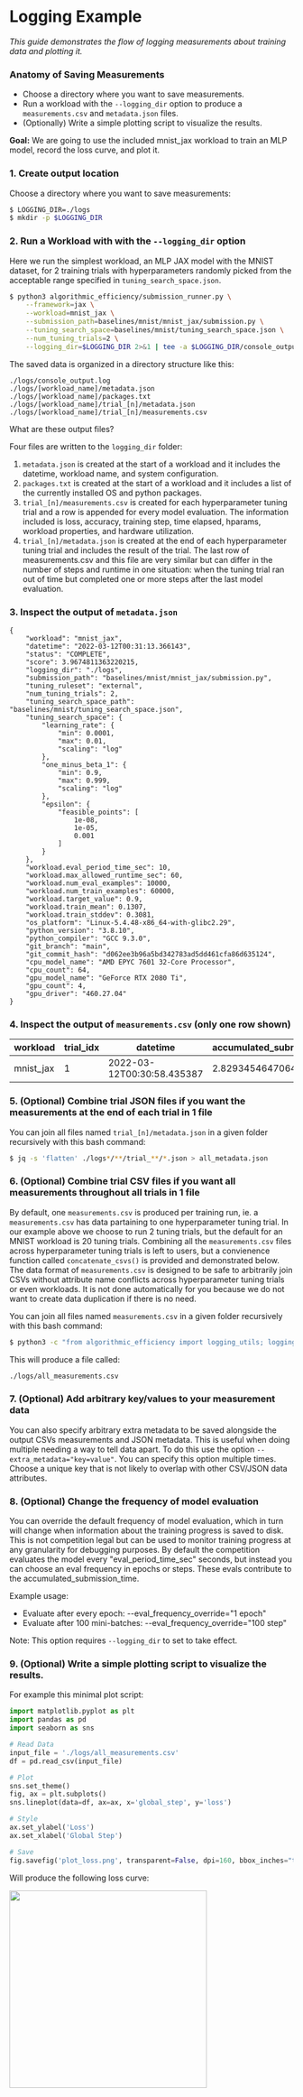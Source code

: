 # Logging Example

_This guide demonstrates the flow of logging measurements about training data and plotting it._

### Anatomy of Saving Measurements

- Choose a directory where you want to save measurements.
- Run a workload with the `--logging_dir` option to produce a `measurements.csv` and `metadata.json` files.
- (Optionally) Write a simple plotting script to visualize the results.

__Goal:__ We are going to use the included mnist_jax workload to train an MLP model, record the loss curve, and plot it.

### 1. Create output location

Choose a directory where you want to save measurements:
```bash
$ LOGGING_DIR=./logs
$ mkdir -p $LOGGING_DIR
```

### 2. Run a Workload with with the `--logging_dir` option

Here we run the simplest workload, an MLP JAX model with the MNIST dataset, for 2 training trials with hyperparameters randomly picked from the acceptable range specified in `tuning_search_space.json`.
```bash
$ python3 algorithmic_efficiency/submission_runner.py \
    --framework=jax \
    --workload=mnist_jax \
    --submission_path=baselines/mnist/mnist_jax/submission.py \
    --tuning_search_space=baselines/mnist/tuning_search_space.json \
    --num_tuning_trials=2 \
    --logging_dir=$LOGGING_DIR 2>&1 | tee -a $LOGGING_DIR/console_output.log
```

The saved data is organized in a directory structure like this:
```
./logs/console_output.log
./logs/[workload_name]/metadata.json
./logs/[workload_name]/packages.txt
./logs/[workload_name]/trial_[n]/metadata.json
./logs/[workload_name]/trial_[n]/measurements.csv
```

What are these output files?

Four files are written to the `logging_dir` folder:
  1. `metadata.json` is created at the start of a workload and it includes the datetime, workload name, and system configuration.
  1. `packages.txt` is created at the start of a workload and it includes a list of the currently installed OS and python packages.
  1. `trial_[n]/measurements.csv` is created for each hyperparameter tuning trial and a row is appended for every model evaluation. The information included is loss, accuracy, training step, time elapsed, hparams, workload properties, and hardware utilization.
  1. `trial_[n]/metadata.json` is created at the end of each hyperparameter tuning trial and includes the result of the trial. The last row of measurements.csv and this file are very similar but can differ in the number of steps and runtime in one situation: when the tuning trial ran out of time but completed one or more steps after the last model evaluation.

### 3. Inspect the output of `metadata.json`

```
{
    "workload": "mnist_jax",
    "datetime": "2022-03-12T00:31:13.366143",
    "status": "COMPLETE",
    "score": 3.9674811363220215,
    "logging_dir": "./logs",
    "submission_path": "baselines/mnist/mnist_jax/submission.py",
    "tuning_ruleset": "external",
    "num_tuning_trials": 2,
    "tuning_search_space_path": "baselines/mnist/tuning_search_space.json",
    "tuning_search_space": {
        "learning_rate": {
            "min": 0.0001,
            "max": 0.01,
            "scaling": "log"
        },
        "one_minus_beta_1": {
            "min": 0.9,
            "max": 0.999,
            "scaling": "log"
        },
        "epsilon": {
            "feasible_points": [
                1e-08,
                1e-05,
                0.001
            ]
        }
    },
    "workload.eval_period_time_sec": 10,
    "workload.max_allowed_runtime_sec": 60,
    "workload.num_eval_examples": 10000,
    "workload.num_train_examples": 60000,
    "workload.target_value": 0.9,
    "workload.train_mean": 0.1307,
    "workload.train_stddev": 0.3081,
    "os_platform": "Linux-5.4.48-x86_64-with-glibc2.29",
    "python_version": "3.8.10",
    "python_compiler": "GCC 9.3.0",
    "git_branch": "main",
    "git_commit_hash": "d062ee3b96a5bd342783ad5dd461cfa86d635124",
    "cpu_model_name": "AMD EPYC 7601 32-Core Processor",
    "cpu_count": 64,
    "gpu_model_name": "GeForce RTX 2080 Ti",
    "gpu_count": 4,
    "gpu_driver": "460.27.04"
}
```

### 4. Inspect the output of `measurements.csv` (only one row shown)

|workload |trial_idx|datetime                  |accumulated_submission_time|accuracy          |loss             |global_step|epoch|steps_per_epoch|global_start_time |goal_reached|is_time_remaining|training_complete|batch_size|hparam.learning_rate|hparam.one_minus_beta_1|hparam.epsilon|workload.eval_period_time_sec|workload.max_allowed_runtime_sec|workload.num_eval_examples|workload.num_train_examples|workload.target_value|workload.train_mean|workload.train_stddev|cpu.util.avg_percent_since_last|cpu.freq.current |temp.k10temp.current|mem.total   |mem.available|mem.used  |mem.percent_used|mem.read_bytes_since_boot|mem.write_bytes_since_boot|net.bytes_sent_since_boot|net.bytes_recv_since_boot|gpu.count|gpu.0.compute.util|gpu.0.mem.util    |gpu.0.mem.total|gpu.0.mem.used|gpu.0.mem.free|gpu.0.temp.current|gpu.1.compute.util|gpu.1.mem.util   |gpu.1.mem.total|gpu.1.mem.used|gpu.1.mem.free|gpu.1.temp.current|gpu.2.compute.util|gpu.2.mem.util   |gpu.2.mem.total|gpu.2.mem.used|gpu.2.mem.free|gpu.2.temp.current|gpu.3.compute.util|gpu.3.mem.util   |gpu.3.mem.total|gpu.3.mem.used|gpu.3.mem.free|gpu.3.temp.current|gpu.avg.compute.util|gpu.avg.mem.util  |gpu.avg.mem.total|gpu.avg.mem.used|gpu.avg.mem.free|gpu.avg.temp.current|
|---------|---------|--------------------------|---------------------------|------------------|-----------------|-----------|-----|---------------|------------------|------------|-----------------|-----------------|----------|--------------------|-----------------------|--------------|-----------------------------|--------------------------------|--------------------------|---------------------------|---------------------|-------------------|---------------------|-------------------------------|-----------------|--------------------|------------|-------------|----------|----------------|-------------------------|--------------------------|-------------------------|-------------------------|---------|------------------|------------------|---------------|--------------|--------------|------------------|------------------|-----------------|---------------|--------------|--------------|------------------|------------------|-----------------|---------------|--------------|--------------|------------------|------------------|-----------------|---------------|--------------|--------------|------------------|--------------------|------------------|-----------------|----------------|----------------|--------------------|
|mnist_jax|1        |2022-03-12T00:30:58.435387|2.829345464706421          |0.0900000035762786|2.465173721313477|0          |0.0  |58             |1647045052.9468262|False       |True             |False            |1024      |0.0001880581412603  |0.9261041856291228     |1e-08         |10                           |60                              |10000                     |60000                      |0.3                  |0.1307             |0.3081               |3.3                            |2.683687500000002|32.625              |135058636800|124791758848 |8878366720|7.6             |77709185505280           |3078489495552             |2949781                  |76184472                 |4        |0.0               |0.8207641346764679|11019.0        |9044.0        |1975.0        |34.0              |0.0               |0.818223069244033|11019.0        |9016.0        |2003.0        |35.0              |0.0               |0.818223069244033|11019.0        |9016.0        |2003.0        |36.0              |0.0               |0.818223069244033|11019.0        |9016.0        |2003.0        |38.0              |0.0                 |0.8188583356021417|11019.0          |9023.0          |1996.0          |35.75               |


### 5. (Optional) Combine trial JSON files if you want the measurements at the end of each trial in 1 file

You can join all files named `trial_[n]/metadata.json` in a given folder recursively with this bash command:

```bash
$ jq -s 'flatten' ./logs*/**/trial_**/*.json > all_metadata.json
```

### 6. (Optional) Combine trial CSV files if you want all measurements throughout all trials in 1 file

By default, one `measurements.csv` is produced per training run, ie. a `measurements.csv` has data partaining to one hyperparameter tuning trial. In our example above we choose to run 2 tuning trials, but the default for an MNIST workload is 20 tuning trials. Combining all the `measurements.csv` files across hyperparameter tuning trials is left to users, but a convienence function called `concatenate_csvs()` is provided and demonstrated below. The data format of `measurements.csv` is designed to be safe to arbitrarily join CSVs without attribute name conflicts across hyperparameter tuning trials or even workloads. It is not done automatically for you because we do not want to create data duplication if there is no need.

You can join all files named `measurements.csv` in a given folder recursively with this bash command:

```bash
$ python3 -c "from algorithmic_efficiency import logging_utils; logging_utils.concatenate_csvs('$LOGGING_DIR')"
````

This will produce a file called:
```bash
./logs/all_measurements.csv
```

### 7. (Optional) Add arbitrary key/values to your measurement data
You can also specify arbitrary extra metadata to be saved alongside the output CSVs measurements and JSON metadata. This is useful when doing multiple needing a way to tell data apart. To do this use the option `--extra_metadata="key=value"`. You can specify this option multiple times. Choose a unique key that is not likely to overlap with other CSV/JSON data attributes.

### 8. (Optional) Change the frequency of model evaluation

You can override the default frequency of model evaluation, which in turn will change when information about the training progress is saved to disk. This is not competition legal but can be used to monitor training progress at any granularity for debugging purposes. By default the competition evaluates the model every "eval_period_time_sec" seconds, but instead you can choose an eval frequency in epochs or steps. These evals contribute to the accumulated_submission_time.

Example usage:
- Evaluate after every epoch: --eval_frequency_override="1 epoch"
- Evaluate after 100 mini-batches: --eval_frequency_override="100 step"

Note: This option requires `--logging_dir` to set to take effect.

### 9. (Optional) Write a simple plotting script to visualize the results.

For example this minimal plot script:

```python
import matplotlib.pyplot as plt
import pandas as pd
import seaborn as sns

# Read Data
input_file = './logs/all_measurements.csv'
df = pd.read_csv(input_file)

# Plot
sns.set_theme()
fig, ax = plt.subplots()
sns.lineplot(data=df, ax=ax, x='global_step', y='loss')

# Style
ax.set_ylabel('Loss')
ax.set_xlabel('Global Step')

# Save
fig.savefig('plot_loss.png', transparent=False, dpi=160, bbox_inches="tight")
```

Will produce the following loss curve:

<img src="https://gist.githubusercontent.com/danielsnider/73519752010e430af55380f9bf2ee653/raw/fa22c7f012cb1423f5579fc4a0470fa7cecf49a0/plot_loss.png" height="350px">
